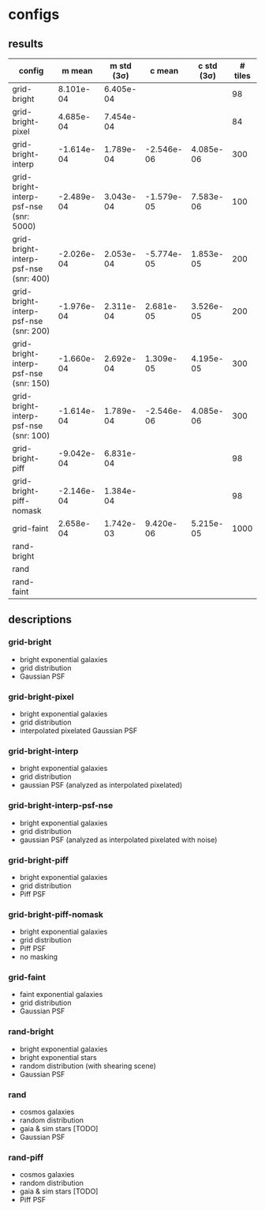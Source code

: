 # configs

## results

|	config	|	m mean	|	m std (3σ)	|	c mean	|	c std (3σ)	|	# tiles	|
|---|---|---|---|---|---|
|	grid-bright	|	8.101e-04	|	6.405e-04	|		|		|	98	|
|	grid-bright-pixel	|	4.685e-04	|	7.454e-04	|		|		|	84	|
|	grid-bright-interp	|	-1.614e-04	|	1.789e-04	|	-2.546e-06	|	4.085e-06	|	300	|
|	grid-bright-interp-psf-nse (snr: 5000)	|	-2.489e-04	|	3.043e-04	|	-1.579e-05	|	7.583e-06	|	100	|
|	grid-bright-interp-psf-nse (snr: 400)	|	-2.026e-04	|	2.053e-04	|	-5.774e-05	|	1.853e-05	|	200	|
|	grid-bright-interp-psf-nse (snr: 200)	|	-1.976e-04	|	2.311e-04	|	2.681e-05	|	3.526e-05	|	200	|
|	grid-bright-interp-psf-nse (snr: 150)	|	-1.660e-04	|	2.692e-04	|	1.309e-05	|	4.195e-05	|	300	|
|	grid-bright-interp-psf-nse (snr: 100)	|	-1.614e-04	|	1.789e-04	|	-2.546e-06	|	4.085e-06	|	300	|
|	grid-bright-piff	|	-9.042e-04	|	6.831e-04	|		|		|	98	|
|	grid-bright-piff-nomask	|	-2.146e-04	|	1.384e-04	|		|		|	98	|
|	grid-faint	|	2.658e-04	|	1.742e-03	|	9.420e-06	|	5.215e-05	|	1000	|
|	rand-bright	|		|		|		|		|		|
|	rand	|		|		|		|		|		|
|	rand-faint	|		|		|		|		|		|

## descriptions

### grid-bright

- bright exponential galaxies
- grid distribution
- Gaussian PSF

### grid-bright-pixel

- bright exponential galaxies
- grid distribution
- interpolated pixelated Gaussian PSF

### grid-bright-interp

- bright exponential galaxies
- grid distribution
- gaussian PSF (analyzed as interpolated pixelated)

### grid-bright-interp-psf-nse

- bright exponential galaxies
- grid distribution
- gaussian PSF (analyzed as interpolated pixelated with noise)

### grid-bright-piff

- bright exponential galaxies
- grid distribution
- Piff PSF

### grid-bright-piff-nomask

- bright exponential galaxies
- grid distribution
- Piff PSF
- no masking

### grid-faint

- faint exponential galaxies
- grid distribution
- Gaussian PSF

### rand-bright

- bright exponential galaxies
- bright exponential stars
- random distribution (with shearing scene)
- Gaussian PSF

### rand

- cosmos galaxies
- random distribution
- gaia & sim stars [TODO]
- Gaussian PSF

### rand-piff

- cosmos galaxies
- random distribution
- gaia & sim stars [TODO]
- Piff PSF
